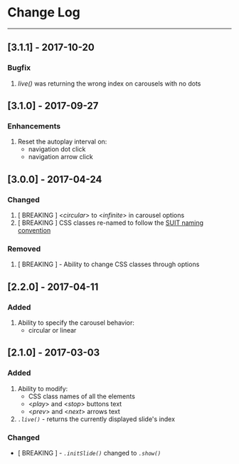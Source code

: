 # Change Log
---

## [3.1.1] - 2017-10-20

### Bugfix
1. *_live()_* was returning the wrong index on carousels with no dots



## [3.1.0] - 2017-09-27

### Enhancements
1. Reset the autoplay interval on:
    - navigation dot click
    - navigation arrow click



## [3.0.0] - 2017-04-24

### Changed
1. [ BREAKING ] <_circular_> to <_infinite_> in carousel options
2. [ BREAKING ] CSS classes re-named to follow the [SUIT naming convention](https://github.com/suitcss/suit/blob/master/doc/naming-conventions.md)

### Removed
1. [ BREAKING ] - Ability to change CSS classes through options



## [2.2.0] - 2017-04-11

### Added
1. Ability to specify the carousel behavior:
    - circular or linear



## [2.1.0] - 2017-03-03

### Added
1. Ability to modify:
    - CSS class names of all the elements
    - <*_play_*> and <*_stop_*> buttons text
    - <*_prev_*> and <*_next_*> arrows text
2. *`.live()`* - returns the currently displayed slide's index

### Changed
- [ BREAKING ] - *`.initSlide()`* changed to *`.show()`*